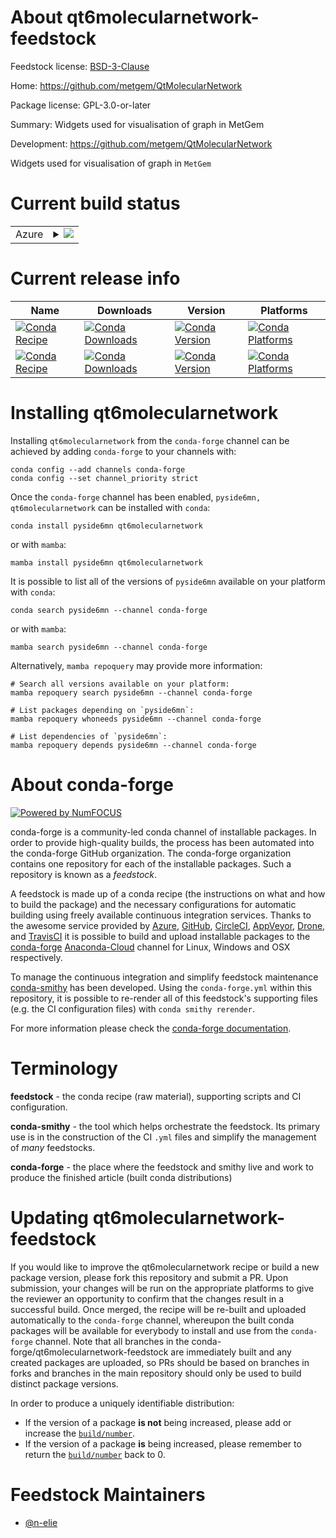 About qt6molecularnetwork-feedstock
===================================

Feedstock license: [BSD-3-Clause](https://github.com/conda-forge/qtmolecularnetwork-feedstock/blob/main/LICENSE.txt)

Home: https://github.com/metgem/QtMolecularNetwork

Package license: GPL-3.0-or-later

Summary: Widgets used for visualisation of graph in MetGem

Development: https://github.com/metgem/QtMolecularNetwork

Widgets used for visualisation of graph in `MetGem`

Current build status
====================


<table>
    
  <tr>
    <td>Azure</td>
    <td>
      <details>
        <summary>
          <a href="https://dev.azure.com/conda-forge/feedstock-builds/_build/latest?definitionId=17004&branchName=main">
            <img src="https://dev.azure.com/conda-forge/feedstock-builds/_apis/build/status/qtmolecularnetwork-feedstock?branchName=main">
          </a>
        </summary>
        <table>
          <thead><tr><th>Variant</th><th>Status</th></tr></thead>
          <tbody><tr>
              <td>linux_64</td>
              <td>
                <a href="https://dev.azure.com/conda-forge/feedstock-builds/_build/latest?definitionId=17004&branchName=main">
                  <img src="https://dev.azure.com/conda-forge/feedstock-builds/_apis/build/status/qtmolecularnetwork-feedstock?branchName=main&jobName=linux&configuration=linux%20linux_64_" alt="variant">
                </a>
              </td>
            </tr><tr>
              <td>osx_64</td>
              <td>
                <a href="https://dev.azure.com/conda-forge/feedstock-builds/_build/latest?definitionId=17004&branchName=main">
                  <img src="https://dev.azure.com/conda-forge/feedstock-builds/_apis/build/status/qtmolecularnetwork-feedstock?branchName=main&jobName=osx&configuration=osx%20osx_64_" alt="variant">
                </a>
              </td>
            </tr><tr>
              <td>win_64</td>
              <td>
                <a href="https://dev.azure.com/conda-forge/feedstock-builds/_build/latest?definitionId=17004&branchName=main">
                  <img src="https://dev.azure.com/conda-forge/feedstock-builds/_apis/build/status/qtmolecularnetwork-feedstock?branchName=main&jobName=win&configuration=win%20win_64_" alt="variant">
                </a>
              </td>
            </tr>
          </tbody>
        </table>
      </details>
    </td>
  </tr>
</table>

Current release info
====================

| Name | Downloads | Version | Platforms |
| --- | --- | --- | --- |
| [![Conda Recipe](https://img.shields.io/badge/recipe-pyside6mn-green.svg)](https://anaconda.org/conda-forge/pyside6mn) | [![Conda Downloads](https://img.shields.io/conda/dn/conda-forge/pyside6mn.svg)](https://anaconda.org/conda-forge/pyside6mn) | [![Conda Version](https://img.shields.io/conda/vn/conda-forge/pyside6mn.svg)](https://anaconda.org/conda-forge/pyside6mn) | [![Conda Platforms](https://img.shields.io/conda/pn/conda-forge/pyside6mn.svg)](https://anaconda.org/conda-forge/pyside6mn) |
| [![Conda Recipe](https://img.shields.io/badge/recipe-qt6molecularnetwork-green.svg)](https://anaconda.org/conda-forge/qt6molecularnetwork) | [![Conda Downloads](https://img.shields.io/conda/dn/conda-forge/qt6molecularnetwork.svg)](https://anaconda.org/conda-forge/qt6molecularnetwork) | [![Conda Version](https://img.shields.io/conda/vn/conda-forge/qt6molecularnetwork.svg)](https://anaconda.org/conda-forge/qt6molecularnetwork) | [![Conda Platforms](https://img.shields.io/conda/pn/conda-forge/qt6molecularnetwork.svg)](https://anaconda.org/conda-forge/qt6molecularnetwork) |

Installing qt6molecularnetwork
==============================

Installing `qt6molecularnetwork` from the `conda-forge` channel can be achieved by adding `conda-forge` to your channels with:

```
conda config --add channels conda-forge
conda config --set channel_priority strict
```

Once the `conda-forge` channel has been enabled, `pyside6mn, qt6molecularnetwork` can be installed with `conda`:

```
conda install pyside6mn qt6molecularnetwork
```

or with `mamba`:

```
mamba install pyside6mn qt6molecularnetwork
```

It is possible to list all of the versions of `pyside6mn` available on your platform with `conda`:

```
conda search pyside6mn --channel conda-forge
```

or with `mamba`:

```
mamba search pyside6mn --channel conda-forge
```

Alternatively, `mamba repoquery` may provide more information:

```
# Search all versions available on your platform:
mamba repoquery search pyside6mn --channel conda-forge

# List packages depending on `pyside6mn`:
mamba repoquery whoneeds pyside6mn --channel conda-forge

# List dependencies of `pyside6mn`:
mamba repoquery depends pyside6mn --channel conda-forge
```


About conda-forge
=================

[![Powered by
NumFOCUS](https://img.shields.io/badge/powered%20by-NumFOCUS-orange.svg?style=flat&colorA=E1523D&colorB=007D8A)](https://numfocus.org)

conda-forge is a community-led conda channel of installable packages.
In order to provide high-quality builds, the process has been automated into the
conda-forge GitHub organization. The conda-forge organization contains one repository
for each of the installable packages. Such a repository is known as a *feedstock*.

A feedstock is made up of a conda recipe (the instructions on what and how to build
the package) and the necessary configurations for automatic building using freely
available continuous integration services. Thanks to the awesome service provided by
[Azure](https://azure.microsoft.com/en-us/services/devops/), [GitHub](https://github.com/),
[CircleCI](https://circleci.com/), [AppVeyor](https://www.appveyor.com/),
[Drone](https://cloud.drone.io/welcome), and [TravisCI](https://travis-ci.com/)
it is possible to build and upload installable packages to the
[conda-forge](https://anaconda.org/conda-forge) [Anaconda-Cloud](https://anaconda.org/)
channel for Linux, Windows and OSX respectively.

To manage the continuous integration and simplify feedstock maintenance
[conda-smithy](https://github.com/conda-forge/conda-smithy) has been developed.
Using the ``conda-forge.yml`` within this repository, it is possible to re-render all of
this feedstock's supporting files (e.g. the CI configuration files) with ``conda smithy rerender``.

For more information please check the [conda-forge documentation](https://conda-forge.org/docs/).

Terminology
===========

**feedstock** - the conda recipe (raw material), supporting scripts and CI configuration.

**conda-smithy** - the tool which helps orchestrate the feedstock.
                   Its primary use is in the construction of the CI ``.yml`` files
                   and simplify the management of *many* feedstocks.

**conda-forge** - the place where the feedstock and smithy live and work to
                  produce the finished article (built conda distributions)


Updating qt6molecularnetwork-feedstock
======================================

If you would like to improve the qt6molecularnetwork recipe or build a new
package version, please fork this repository and submit a PR. Upon submission,
your changes will be run on the appropriate platforms to give the reviewer an
opportunity to confirm that the changes result in a successful build. Once
merged, the recipe will be re-built and uploaded automatically to the
`conda-forge` channel, whereupon the built conda packages will be available for
everybody to install and use from the `conda-forge` channel.
Note that all branches in the conda-forge/qt6molecularnetwork-feedstock are
immediately built and any created packages are uploaded, so PRs should be based
on branches in forks and branches in the main repository should only be used to
build distinct package versions.

In order to produce a uniquely identifiable distribution:
 * If the version of a package **is not** being increased, please add or increase
   the [``build/number``](https://docs.conda.io/projects/conda-build/en/latest/resources/define-metadata.html#build-number-and-string).
 * If the version of a package **is** being increased, please remember to return
   the [``build/number``](https://docs.conda.io/projects/conda-build/en/latest/resources/define-metadata.html#build-number-and-string)
   back to 0.

Feedstock Maintainers
=====================

* [@n-elie](https://github.com/n-elie/)

